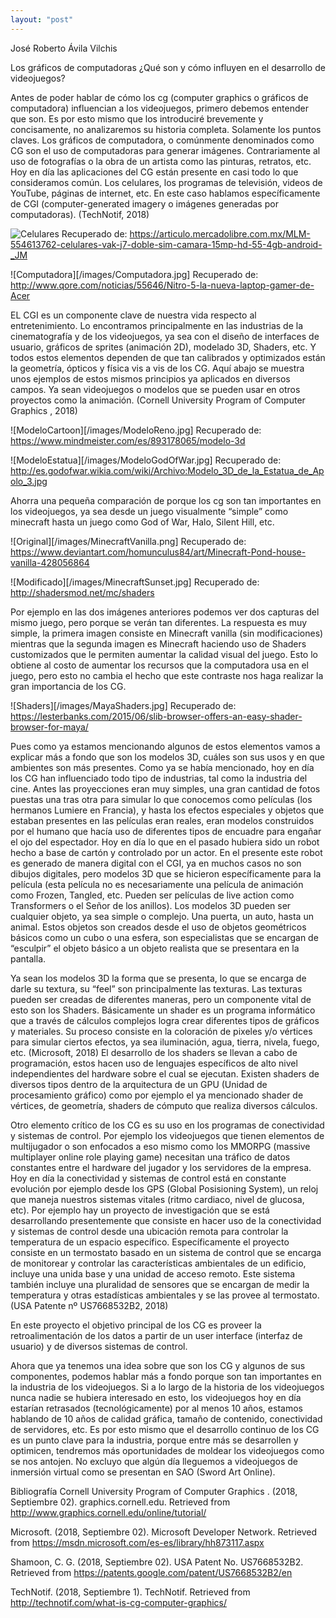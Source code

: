 ```yaml
---
layout: "post"
---
```


José Roberto Ávila Vilchis

Los gráficos de computadoras
¿Qué son y cómo influyen en el desarrollo de videojuegos?

Antes de poder hablar de cómo los cg (computer graphics o gráficos de computadora) influencian a los videojuegos, primero debemos entender que son. Es por esto mismo que los introduciré brevemente y concisamente, no analizaremos su historia completa. Solamente los puntos claves.
Los gráficos de computadora, o comúnmente denominados como CG son el uso de computadoras para generar imágenes. Contrariamente al uso de fotografías o la obra de un artista como las pinturas, retratos, etc. Hoy en día las aplicaciones del CG están presente en casi todo lo que consideramos común. Los celulares, los programas de televisión, videos de YouTube, páginas de internet, etc. En este caso hablamos específicamente de CGI (computer-generated imagery o imágenes generadas por computadoras). (TechNotif, 2018)

![Celulares]( https://http2.mlstatic.com/celulares-vak-j7-doble-sim-camara-15mp-hd-55-4gb-android-D_NQ_NP_953906-MLM25825750844_072017-F.jpg)
Recuperado de:
https://articulo.mercadolibre.com.mx/MLM-554613762-celulares-vak-j7-doble-sim-camara-15mp-hd-55-4gb-android-_JM

![Computadora][/images/Computadora.jpg]
Recuperado de:
http://www.qore.com/noticias/55646/Nitro-5-la-nueva-laptop-gamer-de-Acer

 EL CGI es un componente clave de nuestra vida respecto al entretenimiento. Lo encontramos principalmente en las industrias de la cinematografía y de los videojuegos, ya sea con el diseño de interfaces de usuario, gráficos de sprites (animación 2D), modelado 3D, Shaders, etc. Y todos estos elementos dependen de que tan calibrados y optimizados están la geometría, ópticos y física vis a vis de los CG. Aquí abajo se muestra unos ejemplos de estos mismos principios ya aplicados en diversos campos. Ya sean videojuegos o modelos que se pueden usar en otros proyectos como la animación. (Cornell University Program of Computer Graphics , 2018)

![ModeloCartoon][/images/ModeloReno.jpg]
Recuperado de:
https://www.mindmeister.com/es/893178065/modelo-3d


![ModeloEstatua][/images/ModeloGodOfWar.jpg]
Recuperado de:
http://es.godofwar.wikia.com/wiki/Archivo:Modelo_3D_de_la_Estatua_de_Apolo_3.jpg

Ahorra una pequeña comparación de porque los cg son tan importantes en los videojuegos, ya sea desde un juego visualmente “simple” como minecraft hasta un juego como God of War, Halo, Silent Hill, etc.

![Original][/images/MinecraftVanilla.png]
Recuperado de:
https://www.deviantart.com/homunculus84/art/Minecraft-Pond-house-vanilla-428056864

![Modificado][/images/MinecraftSunset.jpg]
Recuperado de:
http://shadersmod.net/mc/shaders

Por ejemplo en las dos imágenes anteriores podemos ver dos capturas del mismo juego, pero porque se verán tan diferentes. La respuesta es muy simple, la primera imagen consiste en Minecraft vanilla (sin modificaciones) mientras que la segunda imagen es Minecraft haciendo uso de Shaders customizados que le permiten aumentar la calidad visual del juego. Esto lo obtiene al costo de aumentar los recursos que la computadora usa en el juego, pero esto no cambia el hecho que este contraste nos haga realizar la gran importancia de los CG.

![Shaders][/images/MayaShaders.jpg]
Recuperado de:
https://lesterbanks.com/2015/06/slib-browser-offers-an-easy-shader-browser-for-maya/

Pues como ya estamos mencionando algunos de estos elementos vamos a explicar más a fondo que son los modelos 3D, cuáles son sus usos y en que ambientes son más presentes. Como ya se había mencionado, hoy en día los CG han influenciado todo tipo de industrias, tal como la industria del cine. Antes las proyecciones eran muy simples, una gran cantidad de fotos puestas una tras otra para simular lo que conocemos como películas (los hermanos Lumiere en Francia), y hasta los efectos especiales y objetos que estaban presentes en las películas eran reales, eran modelos construidos por el humano que hacía uso de diferentes tipos de encuadre para engañar el ojo del espectador. Hoy en día lo que en el pasado hubiera sido un robot hecho a base de cartón y controlado por un actor. En el presente este robot es generado de manera digital con el CGI, ya en muchos casos no son dibujos digitales, pero modelos 3D que se hicieron específicamente para la película (esta película no es necesariamente una película de animación como Frozen, Tangled, etc. Pueden ser películas de live action como Transformers o el Señor de los anillos). Los modelos 3D pueden ser cualquier objeto, ya sea simple o complejo. Una puerta, un auto, hasta un animal. Estos objetos son creados desde el uso de objetos geométricos básicos como un cubo o una esfera, son especialistas que se encargan de “esculpir” el objeto básico a un objeto realista que se presentara en la pantalla.

Ya sean los modelos 3D la forma que se presenta, lo que se encarga de darle su textura, su “feel” son principalmente las texturas. Las texturas pueden ser creadas de diferentes maneras, pero un componente vital de esto son los Shaders. Básicamente un shader es un programa informático que a través de cálculos complejos logra crear diferentes tipos de gráficos y materiales. Su proceso consiste en la coloración de pixeles y/o vértices para simular ciertos efectos, ya sea iluminación, agua, tierra, nivela, fuego, etc. (Microsoft, 2018)
El desarrollo de los shaders se llevan a cabo de programación, estos hacen uso de lenguajes específicos de alto nivel independientes del hardware sobre el cual se ejecutan. Existen shaders de diversos tipos dentro de la arquitectura de un GPU (Unidad de procesamiento gráfico) como por ejemplo el ya mencionado shader de vértices, de geometría, shaders de cómputo que realiza diversos cálculos.

Otro elemento crítico de los CG es su uso en los programas de conectividad y sistemas de control. Por ejemplo los videojuegos que tienen elementos de multijugador o son enfocados a eso mismo como los MMORPG (massive multiplayer online role playing game) necesitan una tráfico de datos constantes entre el hardware del jugador y los servidores de la empresa. Hoy en día la conectividad y sistemas de control está en constante evolución por ejemplo desde los GPS (Global Posisioning System), un reloj que maneja nuestros sistemas vitales (ritmo cardiaco, nivel de glucosa, etc). Por ejemplo hay un proyecto de investigación que se está desarrollando presentemente que consiste en hacer uso de la conectividad y sistemas de control desde una ubicación remota para controlar la temperatura de un espacio específico.
Específicamente el proyecto consiste en un termostato basado en un sistema de control que se encarga de monitorear y controlar las características ambientales de un edificio, incluye una unida base y una unidad de acceso remoto. Este sistema también incluye una pluralidad de sensores que se encargan de medir la temperatura y otras estadísticas ambientales y se las provee al termostato. (USA Patente nº US7668532B2, 2018)

En este proyecto el objetivo principal de los CG es proveer la retroalimentación de los datos a partir de un user interface (interfaz de usuario) y de diversos sistemas de control.

Ahora que ya tenemos una idea sobre que son los CG y algunos de sus componentes, podemos hablar más a fondo porque son tan importantes en la industria de los videojuegos. Si a lo largo de la historia de los videojuegos nunca nadie se hubiera interesado en esto, los videojuegos hoy en día estarían retrasados (tecnológicamente) por al menos 10 años, estamos hablando de 10 años de calidad gráfica, tamaño de contenido, conectividad de servidores, etc. Es por esto mismo que el desarrollo continuo de los CG es un punto clave para la industria, porque entre más se desarrollen y optimicen, tendremos más oportunidades de moldear los videojuegos como se nos antojen. No excluyo que algún día lleguemos a videojuegos de inmersión virtual como se presentan en SAO (Sword Art Online).

Bibliografía
Cornell University Program of Computer Graphics . (2018, Septiembre 02). graphics.cornell.edu. Retrieved from http://www.graphics.cornell.edu/online/tutorial/

Microsoft. (2018, Septiembre 02). Microsoft Developer Network. Retrieved from https://msdn.microsoft.com/es-es/library/hh873117.aspx

Shamoon, C. G. (2018, Septiembre 02). USA Patent No. US7668532B2. Retrieved from https://patents.google.com/patent/US7668532B2/en

TechNotif. (2018, Septiembre 1). TechNotif. Retrieved from http://technotif.com/what-is-cg-computer-graphics/
